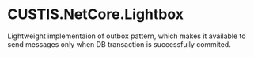 # CUSTIS.NetCore.Lightbox

Lightweight implementaion of outbox pattern, which makes it available to send messages only when DB transaction is successfully commited.